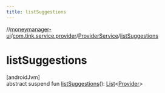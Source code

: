 ```yaml
---
title: listSuggestions
---
```

//[moneymanager-ui](../../../index.html)/[com.tink.service.provider](../index.html)/[ProviderService](index.html)/[listSuggestions](list-suggestions.html)



# listSuggestions



[androidJvm]\
abstract suspend fun [listSuggestions](list-suggestions.html)(): [List](https://kotlinlang.org/api/latest/jvm/stdlib/kotlin.collections/-list/index.html)&lt;[Provider](../../com.tink.model.provider/-provider/index.html)&gt;




